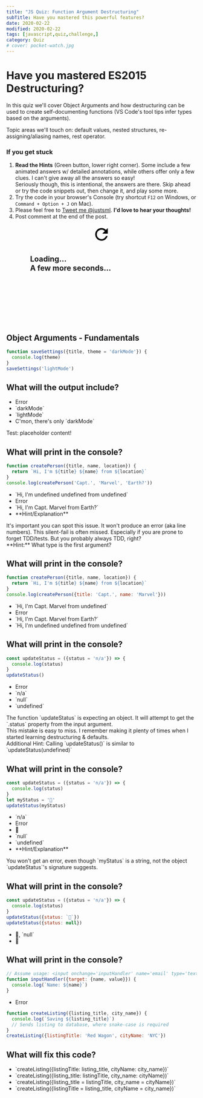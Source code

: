 ```yaml
---
title: "JS Quiz: Function Argument Destructuring"
subTitle: Have you mastered this powerful features?
date: 2020-02-22
modified: 2020-02-22
tags: [javascript,quiz,challenge,]
category: Quiz
# cover: pocket-watch.jpg
---
```


# Have you mastered ES2015 Destructuring?

In this quiz we'll cover Object Arguments and how destructuring can be used to create self-documenting functions (VS Code's tool tips infer types based on the arguments).

Topic areas we'll touch on: default values, nested structures, re-assigning/aliasing names, rest operator.


### If you get stuck

1. **Read the Hints** (Green button, lower right corner). Some include a few animated answers w/ detailed annotations, while others offer only a few clues. I can't give away all the answers so easy!  <br>Seriously though, this is intentional, the answers are there. Skip ahead or try the code snippets out, then change it, and play some more.
2. Try the code in your browser's Console (try shortcut `F12` on Windows, or `Command + Option + J` on Mac).
3. Please feel free to [Tweet me @justsml](https://twitter.com/intent/tweet?text=Hey%20Dan%2C%20I%20was%20taking%20your%20Destructuring%20quiz%2E%2E%2E&url=https://danlevy.net/). **I'd love to hear your thoughts!**
4. Post comment at the end of the post.

<div style="text-align: center; width: 75%; margin: 0 auto 10rem auto; white-space: nowrap; font-size: 1.4em;" class="quiz-loading">

  <svg class="loading-spinner" xmlns="http://www.w3.org/2000/svg" width="50" height="50" viewBox="0 0 24 24">
    <path d="M17.65 6.35C16.2 4.9 14.21 4 12 4c-4.42 0-7.99 3.58-7.99 8s3.57 8 7.99 8c3.73 0 6.84-2.55 7.73-6h-2.08c-.82 2.33-3.04 4-5.65 4-3.31 0-6-2.69-6-6s2.69-6 6-6c1.66 0 3.14.69 4.22 1.78L13 11h7V4l-2.35 2.35z" />
    <path d="M0 0h24v24H0z" fill="none" />
  </svg>
  <h4 style="text-align: left">Loading...<br />A few more seconds...</h4>

</div>

<div style="text-align: center; display: none;" class="quiz-ready">

## 👇 Complete The Questions Below 👇

</div>


<section class="challenge" group="Object Arguments">
  <div class="description">

# Object Arguments - Fundamentals

```js
function saveSettings({title, theme = 'darkMode'}) {
  console.log(theme)
}
saveSettings('lightMode')
```

## What will the output include?

  </div>
  <ul class="options">
    <li class='answer'>Error</li>
    <li>`darkMode`</li>
    <li>`lightMode`</li>
    <li>C'mon, there's only `darkMode`</li>
  </ul>
  <div class="explanation">

Test: placeholder content!

  </div>
</section>


<section class="challenge" title="Object Arguments - Gotchas">
  <div class="description">

# What will print in the console?

```js
function createPerson({title, name, location}) {
  return `Hi, I'm ${title} ${name} from ${location}`
}
console.log(createPerson('Capt.', 'Marvel', 'Earth?'))
```

  </div>
  <ul class="options">
    <li class='answer'>`Hi, I'm undefined undefined from undefined`</li>
    <li>Error</li>
    <li>`Hi, I'm Capt. Marvel from Earth?`</li>
    <li>**Hint/Explanation**</li>
  </ul>

  <aside class="hint" hint-id="1">It's important you can spot this issue. It won't produce an error (aka line numbers). This silent-fail is often missed. Especially if you are prone to forget TDD/tests. But you probably always TDD, right?</aside>
  <aside class="hint" hint-id="2">**Hint:** What type is the first argument?</aside>

</section>

<section class="challenge" group="Object Arguments - Gotchas">
  <div class="description">

# What will print in the console?

```js
function createPerson({title, name, location}) {
  return `Hi, I'm ${title} ${name} from ${location}`
}
console.log(createPerson({title: 'Capt.', name: 'Marvel'}))
```

  </div>
  <ul class="options">
    <li class='answer'>`Hi, I'm Capt. Marvel from undefined`</li>
    <li>Error</li>
    <li>`Hi, I'm Capt. Marvel from Earth?`</li>
    <li>`Hi, I'm undefined undefined from undefined`</li>
  </ul>

</section>

<section class="challenge" group="Defaults">
  <div class="description">

# What will print in the console?

```js
const updateStatus = ({status = 'n/a'}) => {
  console.log(status)
}
updateStatus()
```

  </div>
  <ul class="options">
    <li class='answer'>Error</li>
    <li>`n/a`</li>
    <li>`null`</li>
    <li>`undefined`</li>
  </ul>

  <aside class="hint">The function `updateStatus` is expecting an object. It will attempt to get the `.status` property from the input argument.</aside>

  <aside class="hint">This mistake is easy to miss. I remember making it plenty of times when I started learning destructuring & defaults.</aside>

  <aside class="hint">Additional Hint: Calling `updateStatus()` is similar to `updateStatus(undefined)`</aside>

</section>

<section class="challenge" group="Defaults #2">
  <div class="description">

# What will print in the console?

```js
const updateStatus = ({status = 'n/a'}) => {
  console.log(status)
}
let myStatus = '🤔'
updateStatus(myStatus)
```

  </div>
  <ul class="options">
    <li class='answer'>`n/a`</li>
    <li>Error</li>
    <li>🤔</li>
    <li>`null`</li>
    <li>`undefined`</li>
    <li>**Hint/Explanation**</li>
  </ul>

  <aside class="hint">You won't get an error, even though `myStatus` is a string, not the object `updateStatus`'s signature suggests.</aside>

</section>

<section class="challenge" group="Defaults #3">
  <div class="description">

# What will print in the console?

```js
const updateStatus = ({status = 'n/a'}) => {
  console.log(status)
}
updateStatus({status: `🥳`})
updateStatus({status: null})
```

  </div>
  <ul class="options">
    <li class='answer'>🥳, `null`</li>
    <li>🥳</li>
  </ul>

</section>

<section class="challenge" group="Common Handlers">
  <div class="description">

# What will print in the console?

```js
// Assume usage: <input onchange='inputHandler' name='email' type='text' />
function inputHandler({target: {name, value}}) {
  console.log(`Name: ${name}`)
}
```

  </div>
  <ul class="options">
    <li class='answer'>Error</li>
  </ul>

</section>

<section class="challenge" group="Aliasing">
  <div class="description">

```js
function createListing({listing_title, city_name}) {
  console.log(`Saving ${listing_title}`)
  // Sends listing to database, where snake-case is required
}
createListing({listingTitle: 'Red Wagon', cityName: 'NYC'})
```

## What will fix this code?

  </div>
  <ul class="options">
    <li class='answer'>`createListing({listingTitle: listing_title, cityName: city_name})`</li>
    <li>`createListing({listing_title: listingTitle, city_name: cityName})`</li>
    <li>`createListing({listing_title = listingTitle, city_name = cityName})`</li>
    <li>`createListing({listingTitle = listing_title, cityName = city_name})`</li>
  </ul>

</section>

